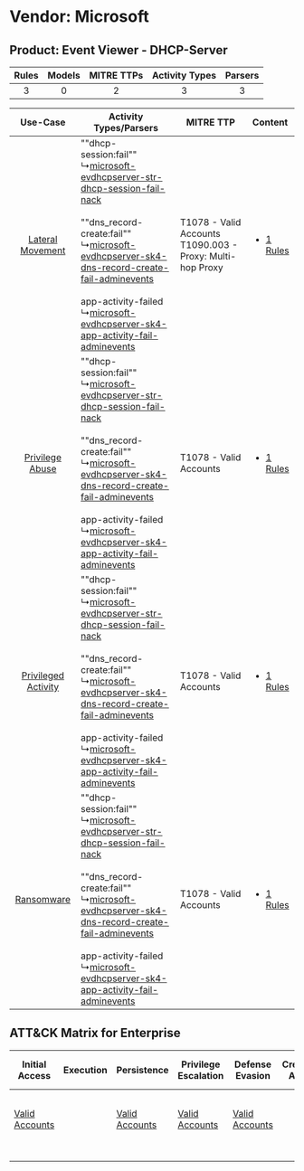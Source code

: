 Vendor: Microsoft
=================
Product: Event Viewer - DHCP-Server
-----------------------------------
| Rules | Models | MITRE TTPs | Activity Types | Parsers |
|:-----:|:------:|:----------:|:--------------:|:-------:|
|   3   |   0    |     2      |       3        |    3    |

|    Use-Case    | Activity Types/Parsers    | MITRE TTP    | Content    |
|:----:| ---- | ---- | ---- |
|    [Lateral Movement](../../../UseCases/uc_lateral_movement.md)    |  ""dhcp-session:fail""<br> ↳[microsoft-evdhcpserver-str-dhcp-session-fail-nack](Ps/pC_microsoftevdhcpserverstrdhcpsessionfailnack.md)<br><br> ""dns_record-create:fail""<br> ↳[microsoft-evdhcpserver-sk4-dns-record-create-fail-adminevents](Ps/pC_microsoftevdhcpserversk4dnsrecordcreatefailadminevents.md)<br><br> app-activity-failed<br> ↳[microsoft-evdhcpserver-sk4-app-activity-fail-adminevents](Ps/pC_microsoftevdhcpserversk4appactivityfailadminevents.md)<br> | T1078 - Valid Accounts<br>T1090.003 - Proxy: Multi-hop Proxy<br> | [<ul><li>1 Rules</li></ul>](RM/r_m_microsoft_event_viewer_-_dhcp-server_Lateral_Movement.md)    |
|     [Privilege Abuse](../../../UseCases/uc_privilege_abuse.md)     |  ""dhcp-session:fail""<br> ↳[microsoft-evdhcpserver-str-dhcp-session-fail-nack](Ps/pC_microsoftevdhcpserverstrdhcpsessionfailnack.md)<br><br> ""dns_record-create:fail""<br> ↳[microsoft-evdhcpserver-sk4-dns-record-create-fail-adminevents](Ps/pC_microsoftevdhcpserversk4dnsrecordcreatefailadminevents.md)<br><br> app-activity-failed<br> ↳[microsoft-evdhcpserver-sk4-app-activity-fail-adminevents](Ps/pC_microsoftevdhcpserversk4appactivityfailadminevents.md)<br> | T1078 - Valid Accounts<br>    | [<ul><li>1 Rules</li></ul>](RM/r_m_microsoft_event_viewer_-_dhcp-server_Privilege_Abuse.md)     |
| [Privileged Activity](../../../UseCases/uc_privileged_activity.md) |  ""dhcp-session:fail""<br> ↳[microsoft-evdhcpserver-str-dhcp-session-fail-nack](Ps/pC_microsoftevdhcpserverstrdhcpsessionfailnack.md)<br><br> ""dns_record-create:fail""<br> ↳[microsoft-evdhcpserver-sk4-dns-record-create-fail-adminevents](Ps/pC_microsoftevdhcpserversk4dnsrecordcreatefailadminevents.md)<br><br> app-activity-failed<br> ↳[microsoft-evdhcpserver-sk4-app-activity-fail-adminevents](Ps/pC_microsoftevdhcpserversk4appactivityfailadminevents.md)<br> | T1078 - Valid Accounts<br>    | [<ul><li>1 Rules</li></ul>](RM/r_m_microsoft_event_viewer_-_dhcp-server_Privileged_Activity.md) |
|          [Ransomware](../../../UseCases/uc_ransomware.md)          |  ""dhcp-session:fail""<br> ↳[microsoft-evdhcpserver-str-dhcp-session-fail-nack](Ps/pC_microsoftevdhcpserverstrdhcpsessionfailnack.md)<br><br> ""dns_record-create:fail""<br> ↳[microsoft-evdhcpserver-sk4-dns-record-create-fail-adminevents](Ps/pC_microsoftevdhcpserversk4dnsrecordcreatefailadminevents.md)<br><br> app-activity-failed<br> ↳[microsoft-evdhcpserver-sk4-app-activity-fail-adminevents](Ps/pC_microsoftevdhcpserversk4appactivityfailadminevents.md)<br> | T1078 - Valid Accounts<br>    | [<ul><li>1 Rules</li></ul>](RM/r_m_microsoft_event_viewer_-_dhcp-server_Ransomware.md)          |

ATT&CK Matrix for Enterprise
----------------------------
| Initial Access                                                      | Execution | Persistence                                                         | Privilege Escalation                                                | Defense Evasion                                                     | Credential Access | Discovery | Lateral Movement | Collection | Command and Control                                                                                                                       | Exfiltration | Impact |
| ------------------------------------------------------------------- | --------- | ------------------------------------------------------------------- | ------------------------------------------------------------------- | ------------------------------------------------------------------- | ----------------- | --------- | ---------------- | ---------- | ----------------------------------------------------------------------------------------------------------------------------------------- | ------------ | ------ |
| [Valid Accounts](https://attack.mitre.org/techniques/T1078)<br><br> |           | [Valid Accounts](https://attack.mitre.org/techniques/T1078)<br><br> | [Valid Accounts](https://attack.mitre.org/techniques/T1078)<br><br> | [Valid Accounts](https://attack.mitre.org/techniques/T1078)<br><br> |                   |           |                  |            | [Proxy: Multi-hop Proxy](https://attack.mitre.org/techniques/T1090/003)<br><br>[Proxy](https://attack.mitre.org/techniques/T1090)<br><br> |              |        |